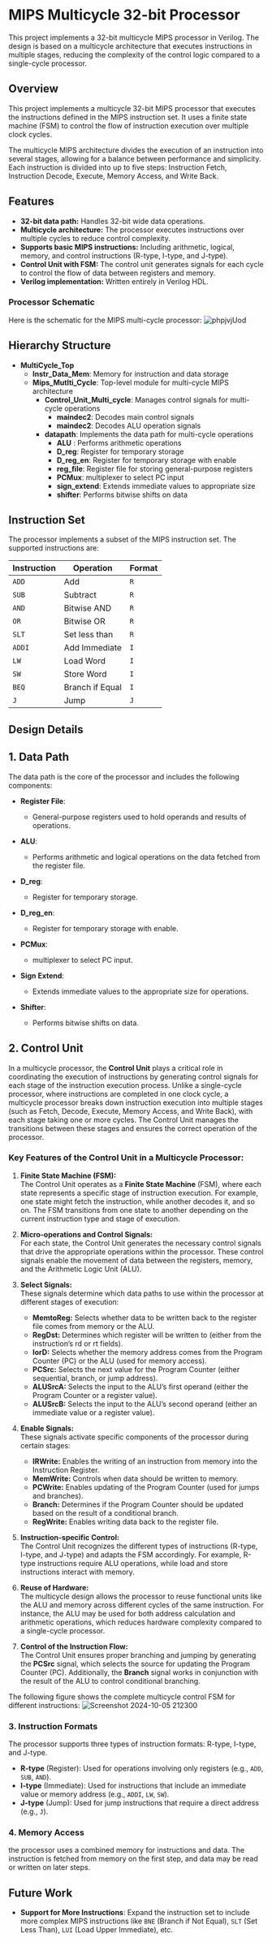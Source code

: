 # MIPS Multicycle 32-bit Processor

This project implements a 32-bit multicycle MIPS processor in Verilog. The design is based on a multicycle architecture that executes instructions in multiple stages, reducing the complexity of the control logic compared to a single-cycle processor.

## Overview
This project implements a multicycle 32-bit MIPS processor that executes the instructions defined in the MIPS instruction set. It uses a finite state machine (FSM) to control the flow of instruction execution over multiple clock cycles.

The multicycle MIPS architecture divides the execution of an instruction into several stages, allowing for a balance between performance and simplicity. Each instruction is divided into up to five steps: Instruction Fetch, Instruction Decode, Execute, Memory Access, and Write Back.

## Features
- **32-bit data path:** Handles 32-bit wide data operations.
- **Multicycle architecture:** The processor executes instructions over multiple cycles to reduce control complexity.
- **Supports basic MIPS instructions:** Including arithmetic, logical, memory, and control instructions (R-type, I-type, and J-type).
- **Control Unit with FSM:** The control unit generates signals for each cycle to control the flow of data between registers and memory.
- **Verilog implementation:** Written entirely in Verilog HDL.
  
### Processor Schematic
Here is the schematic for the MIPS multi-cycle processor:
![phpjvjUod](https://github.com/user-attachments/assets/6c753fd4-3916-4b8c-b4c9-acabb1b3eddc)


## Hierarchy Structure

- **MultiCycle_Top**
  - **Instr_Data_Mem**: Memory for instruction and data storage
  - **Mips_Mutlti_Cycle**: Top-level module for multi-cycle MIPS architecture
    - **Control_Unit_Multi_cycle**: Manages control signals for multi-cycle operations
      - **maindec2**: Decodes main control signals
      - **maindec2**: Decodes ALU operation signals
    - **datapath**: Implements the data path for multi-cycle operations
      - **ALU** : Performs arithmetic operations
      - **D_reg**: Register for temporary storage
      - **D_reg_en**: Register for temporary storage with enable
      - **reg_file**: Register file for storing general-purpose registers
      - **PCMux**: multiplexer to select PC input 
      - **sign_extend**: Extends immediate values to appropriate size
      - **shifter**: Performs bitwise shifts on data

## Instruction Set

The processor implements a subset of the MIPS instruction set. The supported instructions are:

| Instruction | Operation                  | Format      |
|-------------|----------------------------|-------------|
| `ADD`       | Add                        | `R`         |
| `SUB`       | Subtract                   | `R`         |
| `AND`       | Bitwise AND                | `R`         |
| `OR`        | Bitwise OR                 | `R`         |
| `SLT`       | Set less than              | `R`         |
| `ADDI`      | Add Immediate              | `I`         |
| `LW`        | Load Word                  | `I`         |
| `SW`        | Store Word                 | `I`         |
| `BEQ`       | Branch if Equal            | `I`         |
| `J`         | Jump                       | `J`         |


## Design Details

## 1. **Data Path**

The data path is the core of the processor and includes the following components:

- **Register File**: 
  - General-purpose registers used to hold operands and results of operations.

- **ALU**: 
  - Performs arithmetic and logical operations on the data fetched from the register file.

- **D_reg**: 
  -  Register for temporary storage.

- **D_reg_en**: 
  -  Register for temporary storage with enable.
    
- **PCMux**: 
  -  multiplexer to select PC input.

- **Sign Extend**: 
  - Extends immediate values to the appropriate size for operations.

- **Shifter**: 
  - Performs bitwise shifts on data.

## 2. Control Unit

In a multicycle processor, the **Control Unit** plays a critical role in coordinating the execution of instructions by generating control signals for each stage of the instruction execution process. Unlike a single-cycle processor, where instructions are completed in one clock cycle, a multicycle processor breaks down instruction execution into multiple stages (such as Fetch, Decode, Execute, Memory Access, and Write Back), with each stage taking one or more cycles. The Control Unit manages the transitions between these stages and ensures the correct operation of the processor.

### Key Features of the Control Unit in a Multicycle Processor:

1. **Finite State Machine (FSM):**  
   The Control Unit operates as a **Finite State Machine** (FSM), where each state represents a specific stage of instruction execution. For example, one state might fetch the instruction, while another decodes it, and so on. The FSM transitions from one state to another depending on the current instruction type and stage of execution.

2. **Micro-operations and Control Signals:**  
   For each state, the Control Unit generates the necessary control signals that drive the appropriate operations within the processor. These control signals enable the movement of data between the registers, memory, and the Arithmetic Logic Unit (ALU).

3. **Select Signals:**  
   These signals determine which data paths to use within the processor at different stages of execution:
   - **MemtoReg:** Selects whether data to be written back to the register file comes from memory or the ALU.
   - **RegDst:** Determines which register will be written to (either from the instruction’s rd or rt fields).
   - **IorD:** Selects whether the memory address comes from the Program Counter (PC) or the ALU (used for memory access).
   - **PCSrc:** Selects the next value for the Program Counter (either sequential, branch, or jump address).
   - **ALUSrcA:** Selects the input to the ALU’s first operand (either the Program Counter or a register value).
   - **ALUSrcB:** Selects the input to the ALU’s second operand (either an immediate value or a register value).

4. **Enable Signals:**  
   These signals activate specific components of the processor during certain stages:
   - **IRWrite:** Enables the writing of an instruction from memory into the Instruction Register.
   - **MemWrite:** Controls when data should be written to memory.
   - **PCWrite:** Enables updating of the Program Counter (used for jumps and branches).
   - **Branch:** Determines if the Program Counter should be updated based on the result of a conditional branch.
   - **RegWrite:** Enables writing data back to the register file.

5. **Instruction-specific Control:**  
   The Control Unit recognizes the different types of instructions (R-type, I-type, and J-type) and adapts the FSM accordingly. For example, R-type instructions require ALU operations, while load and store instructions interact with memory.

6. **Reuse of Hardware:**  
   The multicycle design allows the processor to reuse functional units like the ALU and memory across different cycles of the same instruction. For instance, the ALU may be used for both address calculation and arithmetic operations, which reduces hardware complexity compared to a single-cycle processor.

7. **Control of the Instruction Flow:**  
   The Control Unit ensures proper branching and jumping by generating the **PCSrc** signal, which selects the source for updating the Program Counter (PC). Additionally, the **Branch** signal works in conjunction with the result of the ALU to control conditional branching.
   
The following figure shows the complete multicycle control FSM  for different instructions:
![Screenshot 2024-10-05 212300](https://github.com/user-attachments/assets/abd1dac2-9474-4451-8ebf-e48e35a3ac1e)


### 3. **Instruction Formats**

The processor supports three types of instruction formats: R-type, I-type, and J-type.

- **R-type** (Register): Used for operations involving only registers (e.g., `ADD`, `SUB`, `AND`).
- **I-type** (Immediate): Used for instructions that include an immediate value or memory address (e.g., `ADDI`, `LW`, `SW`).
- **J-type** (Jump): Used for jump instructions that require a direct address (e.g., `J`).

### 4. **Memory Access**

 the processor uses a combined memory for instructions and data. The instruction is fetched from memory on the first step, and data may be read or written on later steps.

## Future Work

- **Support for More Instructions**: Expand the instruction set to include more complex MIPS instructions like `BNE` (Branch if Not Equal), `SLT` (Set Less Than), `LUI` (Load Upper Immediate), etc.


